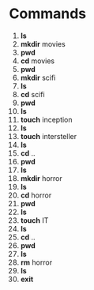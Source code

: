 # Commands
1. __ls__<br>
2. __mkdir__ movies<br>
3. __pwd__<br>
4. __cd__ movies<br>
5. __pwd__<br>
6. __mkdir__ scifi<br>
7. __ls__<br>
8. __cd__ scifi<br>
9. __pwd__<br>
10. __ls__<br>
11. __touch__ inception<br>
12. __ls__<br>
13. __touch__ intersteller<br>
14. __ls__<br>
15. __cd__ ..<br>
16. __pwd__<br>
17. __ls__<br>
18. __mkdir__ horror<br>
19. __ls__<br>
20. __cd__ horror<br>
21. __pwd__<br>
22. __ls__<br>
23. __touch__ IT<br>
24. __ls__<br>
25. __cd__ ..<br>
26. __pwd__<br>
27. __ls__<br>
28. __rm__ horror<br>
29. __ls__<br>
30. __exit__<br>
